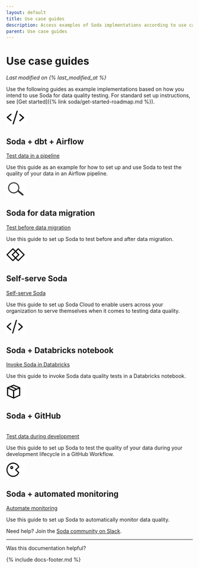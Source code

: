 ```yaml
---
layout: default
title: Use case guides
description: Access examples of Soda implmentations according to use case and data quality testing needs.
parent: Use case guides
---
```


# Use case guides
*Last modified on {% last_modified_at %}*

Use the following guides as example implementations based on how you intend to use Soda for data quality testing. For standard set up instructions, see [Get started]({% link soda/get-started-roadmap.md %}).

<div class="docs-html-content">
    <section class="docs-section" style="padding-top:0">
        <div class="docs-section-row">
            <div class="docs-grid-3cols">
                <div>
                    <img src="/assets/images/icons/icon-dev-tools@2x.png" width="54" height="40">
                    <h2>Soda + dbt + Airflow</h2>
                    <a href="/soda/quick-start-prod.html">Test data in a pipeline</a>
                    <p>Use this guide as an example for how to set up and use Soda to test the quality of your data in an Airflow pipeline.</p>
                </div>
                <div>
                    <img src="/assets/images/icons/icon-investigate.png" width="50" height="40">
                    <h2>Soda for data migration</h2>
                    <a href="/soda/quick-start-migration.html">Test before data migration</a>
                    <p>Use this guide to set up Soda to test before and after data migration.</p>
                </div>
                <div>
                    <img src="/assets/images/icons/icon-collaboration@2x.png" width="54" height="40">
                    <h2>Self-serve Soda</h2>
                    <a href="/soda/quick-start-end-user.html">Self-serve Soda</a>
                    <p>Use this guide to set up Soda Cloud to enable users across your organization to serve themselves when it comes to testing data quality. </p>
                </div>
                <div>
                    <img src="/assets/images/icons/icon-dev-tools@2x.png" width="50" height="40">
                    <h2>Soda + Databricks notebook</h2>
                    <a href="/soda/quick-start-databricks.html">Invoke Soda in Databricks</a>
                    <p>Use this guide to invoke Soda data quality tests in a Databricks notebook.</p>
                </div>
                <div>
                    <img src="/assets/images/icons/icon-new@2x.png" width="54" height="40">
                    <h2>Soda + GitHub</h2><br />
                    <a href="/soda/quick-start-dev.html">Test data during development</a>
                    <p>Use this guide to set up Soda to test the quality of your data during your development lifecycle in a GitHub Workflow.</p>
                </div>
                <div>
                    <img src="/assets/images/icons/icon-pacman@2x.png" width="50" height="40">
                    <h2>Soda + automated monitoring</h2>
                    <a href="/soda/quick-start-automate.html">Automate monitoring</a>
                    <p>Use this guide to set up Soda to automatically monitor data quality.</p>
                </div>
            </div>
        </div>        
    </section>
</div>


Need help? Join the <a href="https://community.soda.io/slack" target="_blank"> Soda community on Slack</a>.
<br />

---

Was this documentation helpful?

<!-- LikeBtn.com BEGIN -->
<span class="likebtn-wrapper" data-theme="tick" data-i18n_like="Yes" data-ef_voting="grow" data-show_dislike_label="true" data-counter_zero_show="true" data-i18n_dislike="No"></span>
<script>(function(d,e,s){if(d.getElementById("likebtn_wjs"))return;a=d.createElement(e);m=d.getElementsByTagName(e)[0];a.async=1;a.id="likebtn_wjs";a.src=s;m.parentNode.insertBefore(a, m)})(document,"script","//w.likebtn.com/js/w/widget.js");</script>
<!-- LikeBtn.com END -->

{% include docs-footer.md %}
